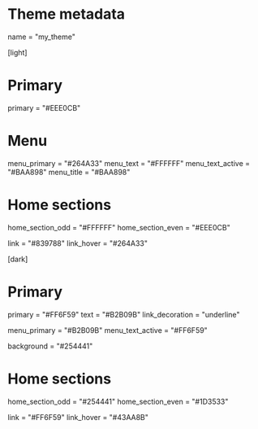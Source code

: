 # Theme metadata
name = "my_theme"

[light]
  # Primary
  primary = "#EEE0CB"

  # Menu
  menu_primary = "#264A33"
  menu_text = "#FFFFFF"
  menu_text_active = "#BAA898"
  menu_title = "#BAA898"

  # Home sections
  home_section_odd = "#FFFFFF"
  home_section_even = "#EEE0CB"
  
  link = "#839788"
  link_hover = "#264A33"

[dark]
  # Primary
  primary = "#FF6F59"
  text = "#B2B09B"
  link_decoration = "underline"
  
  menu_primary = "#B2B09B"
  menu_text_active = "#FF6F59"
  
  background = "#254441"
  
  # Home sections
  home_section_odd = "#254441" 
  home_section_even = "#1D3533"

  link = "#FF6F59"
  link_hover = "#43AA8B"